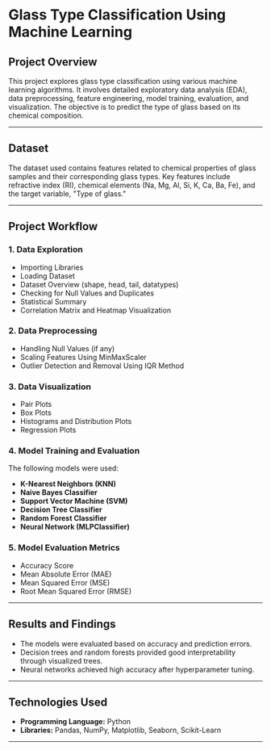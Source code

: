 # **Glass Type Classification Using Machine Learning**

## **Project Overview**
This project explores glass type classification using various machine learning algorithms. It involves detailed exploratory data analysis (EDA), data preprocessing, feature engineering, model training, evaluation, and visualization. The objective is to predict the type of glass based on its chemical composition.

---

## **Dataset**
The dataset used contains features related to chemical properties of glass samples and their corresponding glass types. Key features include refractive index (RI), chemical elements (Na, Mg, Al, Si, K, Ca, Ba, Fe), and the target variable, "Type of glass."

---

## **Project Workflow**

### **1. Data Exploration**
- Importing Libraries
- Loading Dataset
- Dataset Overview (shape, head, tail, datatypes)
- Checking for Null Values and Duplicates
- Statistical Summary
- Correlation Matrix and Heatmap Visualization

### **2. Data Preprocessing**
- Handling Null Values (if any)
- Scaling Features Using MinMaxScaler
- Outlier Detection and Removal Using IQR Method

### **3. Data Visualization**
- Pair Plots
- Box Plots
- Histograms and Distribution Plots
- Regression Plots

### **4. Model Training and Evaluation**
The following models were used:
- **K-Nearest Neighbors (KNN)**
- **Naive Bayes Classifier**
- **Support Vector Machine (SVM)**
- **Decision Tree Classifier**
- **Random Forest Classifier**
- **Neural Network (MLPClassifier)**

### **5. Model Evaluation Metrics**
- Accuracy Score
- Mean Absolute Error (MAE)
- Mean Squared Error (MSE)
- Root Mean Squared Error (RMSE)

---

## **Results and Findings**
- The models were evaluated based on accuracy and prediction errors.
- Decision trees and random forests provided good interpretability through visualized trees.
- Neural networks achieved high accuracy after hyperparameter tuning.

---

## **Technologies Used**
- **Programming Language:** Python
- **Libraries:** Pandas, NumPy, Matplotlib, Seaborn, Scikit-Learn

---
